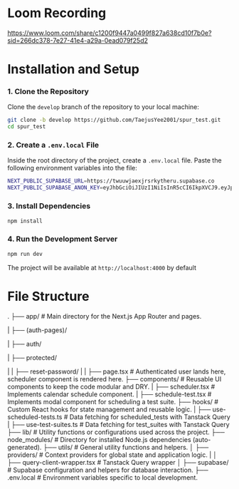 # Loom Recording
https://www.loom.com/share/c1200f9447a0499f827a638cd10f7b0e?sid=266dc378-7e27-41e4-a29a-0ead079f25d2

# Installation and Setup
### 1. Clone the Repository
Clone the `develop` branch of the repository to your local machine:
```bash
git clone -b develop https://github.com/TaejusYee2001/spur_test.git
cd spur_test
```
### 2. Create a `.env.local` File
Inside the root directory of the project, create a `.env.local` file. Paste the following environment variables into the file: 
```bash
NEXT_PUBLIC_SUPABASE_URL=https://twuuwjaexjrsrkytheru.supabase.co
NEXT_PUBLIC_SUPABASE_ANON_KEY=eyJhbGciOiJIUzI1NiIsInR5cCI6IkpXVCJ9.eyJpc3MiOiJzdXBhYmFzZSIsInJlZiI6InR3dXV3amFleGpyc3JreXRoZXJ1Iiwicm9sZSI6ImFub24iLCJpYXQiOjE3MzQ5MjExMTEsImV4cCI6MjA1MDQ5NzExMX0.VSqeazhEEokjcVYfoPIkqaI4rHFGBjqmA8Tnxp7tESc
```

### 3. Install Dependencies
```bash
npm install
```

### 4. Run the Development Server
```bash
npm run dev
```
The project will be available at `http://localhost:4000` by default

# File Structure

.
├── app/                             # Main directory for the Next.js App Router and pages.

|   ├── (auth-pages)/

|   ├── auth/

|   ├── protected/

|   |   ├── reset-password/
|   |   ├── page.tsx                 # Authenticated user lands here, scheduler component is rendered here. 
├── components/                      # Reusable UI components to keep the code modular and DRY.
|   ├── scheduler.tsx                # Implements calendar schedule component.
|   ├── schedule-test.tsx            # Implements modal component for scheduling a test suite.
├── hooks/                           # Custom React hooks for state management and reusable logic.
|   ├── use-scheduled-tests.ts       # Data fetching for scheduled_tests with Tanstack Query
|   ├── use-test-suites.ts           # Data fetching for test_suites with Tanstack Query
├── lib/                             # Utility functions or configurations used across the project.
├── node_modules/                    # Directory for installed Node.js dependencies (auto-generated).
├── utils/                           # General utility functions and helpers.
│   ├── providers/                   # Context providers for global state and application logic.
|   │   ├── query-client-wrapper.tsx # Tanstack Query wrapper
│   ├── supabase/                    # Supabase configuration and helpers for database interaction.
├── .env.local                       # Environment variables specific to local development.
